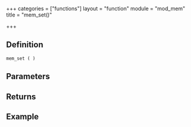 +++
categories = ["functions"]
layout = "function"
module = "mod_mem"
title = "mem_set()"

+++

## Definition

    mem_set ( )

## Parameters

## Returns

## Example
